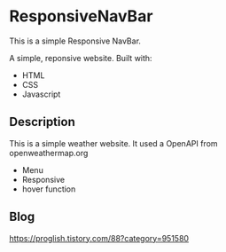 # ResponsiveNavBar
 
This is a simple Responsive NavBar.

A simple, reponsive website. Built with: 

- HTML  
- CSS  
- Javascript

## Description

This is a simple weather website. It used a OpenAPI from openweathermap.org

- Menu 
- Responsive
- hover function 

## Blog
https://proglish.tistory.com/88?category=951580
